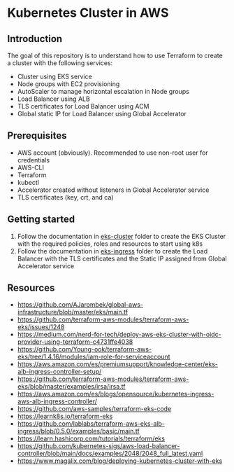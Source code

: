 # Kubernetes Cluster in AWS

## Introduction

The goal of this repository is to understand how to use Terraform to create a cluster
with the following services:

- Cluster using EKS service
- Node groups with EC2 provisioning
- AutoScaler to manage horizontal escalation in Node groups
- Load Balancer using ALB
- TLS certificates for Load Balancer using ACM
- Global static IP for Load Balancer using Global Accelerator

## Prerequisites

- AWS account (obviously). Recommended to use non-root user for credentials
- AWS-CLI
- Terraform
- kubectl
- Accelerator created without listeners in Global Accelerator service
- TLS certificates (key, crt, and ca)

## Getting started

1. Follow the documentation in [eks-cluster](eks-cluster) folder to create the EKS Cluster with
the required policies, roles and resources to start using k8s
2. Follow the documentation in [eks-ingress](eks-ingress) folder to create the Load Balancer
with the TLS certificates and the Static IP assigned from Global Accelerator service

## Resources

- https://github.com/AJarombek/global-aws-infrastructure/blob/master/eks/main.tf
- https://github.com/terraform-aws-modules/terraform-aws-eks/issues/1248
- https://medium.com/nerd-for-tech/deploy-aws-eks-cluster-with-oidc-provider-using-terraform-c4731ffe4038
- https://github.com/Young-ook/terraform-aws-eks/tree/1.4.16/modules/iam-role-for-serviceaccount
- https://aws.amazon.com/es/premiumsupport/knowledge-center/eks-alb-ingress-controller-setup/
- https://github.com/terraform-aws-modules/terraform-aws-eks/blob/master/examples/irsa/irsa.tf
- https://aws.amazon.com/es/blogs/opensource/kubernetes-ingress-aws-alb-ingress-controller/
- https://github.com/aws-samples/terraform-eks-code
- https://learnk8s.io/terraform-eks
- https://github.com/lablabs/terraform-aws-eks-alb-ingress/blob/0.5.0/examples/basic/main.tf
- https://learn.hashicorp.com/tutorials/terraform/eks
- https://github.com/kubernetes-sigs/aws-load-balancer-controller/blob/main/docs/examples/2048/2048_full_latest.yaml
- https://www.magalix.com/blog/deploying-kubernetes-cluster-with-eks
